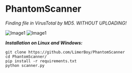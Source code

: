 # PhantomScanner
*Finding file in VirusTotal by MD5. WITHOUT UPLOADING!*

![Image1](https://i.ibb.co/RCj8L54/Phantom-Scanner1.png)
![Image1](https://i.ibb.co/FmH6zWq/Phantom-Scanner2.png)

___Installation on Linux and Windows:___
```
git clone https://github.com/LimerBoy/PhantomScanner
cd PhantomScanner/
pip install -r requirements.txt
python scanner.py
```
